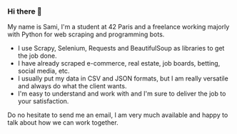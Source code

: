 ### Hi there 👋

My name is Sami, I'm a student at 42 Paris and a freelance working majorly with Python for web scraping and programming bots.

- I use Scrapy, Selenium, Requests and BeautifulSoup as libraries to get the job done. 
- I have already scraped e-commerce, real estate, job boards, betting, social media, etc. 
- I usually put my data in CSV and JSON formats, but I am really versatile and always do what the client wants. 
- I'm easy to understand and work with and I'm sure to deliver the job to your satisfaction. 

Do no hesitate to send me an email, I am very much available and happy to talk about how we can work together.
